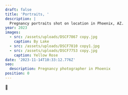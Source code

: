 ```yaml
---
draft: false
title: 'Portraits, '
description: |
  Pregnancy portraits shot on location in Phoenix, AZ.
year: 2023
images:
  - src: /assets/uploads/DSCF7867 copy.jpg
    caption: By Lake
  - src: /assets/uploads/DSCF7810 copy1.jpg
  - src: /assets/uploads/DSCF7753 copy.jpg
    caption: Yellow Rose
date: '2023-11-14T10:33:12.776Z'
seo:
  description: Pregnancy photographer in Phoenix
position: 0
---
```



💛
